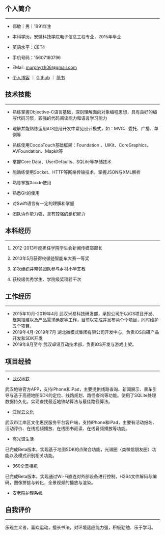 ## 个人简介

------

* 郑敏｜男｜1991年生

* 本科学历，安徽科技学院电子信息工程专业，2015年毕业
* 英语水平：CET4

* 手机号码：15607180796

* EMail:  murphyzh06@gmail.com

* [个人博客](https://fusugz.github.io) ｜ [Github](https://github.com/songminzh) ｜ [简书](http://www.jianshu.com/u/5d6941ea3713)



## 技术技能

------

* 熟练掌握Objective-C语言基础，深刻理解面向对象编程思想，具有良好的编写代码习惯，较强的代码阅读能力和语言学习能力

* 理解并能熟练运用iOS应用开发中常见设计模式，如：MVC、委托、广播、单例等

* 熟练使用CocoaTouch基础框架：Foundation 、UIKit、CoreGraphics、AVFoundation、Mapkit等

* 掌握Core Data、UserDefaults、SQLite等存储技术

* 能熟练使用Socket、HTTP等网络传输技术，掌握JSON与XML解析

* 熟练掌握Xcode使用

* 熟悉Git的使用

* 对Swift语言有一定的理解和掌握

* 团队协作能力强，具有较强的组织能力



## 本科经历

------

1. 2012-2013年度担任学院学生会新闻传媒部部长

1. 2013年5月获得校循迹智能车大赛一等奖

1. 多次组织并带领团队参与乡村小学支教

1. 获校级优秀学生、学院级奖项若干次



## 工作经历

------

* 2015年10月-2019年4月
武汉米易科技研发部，承担公司所以iOS项目开发、框架搭建以及产品需求确定等工作，目前以完成并发布两个个项目，同时维护五个项目。
* 2019年4月-2019年7月
湖北微模式集团有限公司开发中心，负责iOS自研产品开发和SDK开发
* 2019年8月至今
武汉卓讯互动技术部，负责iOS开发与游戏上架。


## 项目经验

------

* [武汉地铁](https://itunes.apple.com/us/app/id1086530506)

武汉地铁官方APP，支持iPhone和iPad，主要提供线路查询、新闻展示、乘车引导与基于高德地图SDK的定位、线路规划、路径查询等功能。使用了SQLite处理数据持久化，实现查找最近地铁站算法与最佳路径算法。

* [江岸云文化](https://itunes.apple.com/us/app/id1142864250)

武汉市江岸区文化惠民服务平台客户端，支持iPhone和iPad，主要有活动报名、活动评价、在线视频播放、在线图书阅读、在线音频播放等功能。

* 高光谱生活 

已完成Beta版本，实现基于地图SDK的点聚合功能，光谱圈（类微信朋友圈）功能以及模式识别相关功能。

* 360全景相机

已完成Beta版本，实现通过Wi-Fi直连对外部设备进行控制，H264文件解码与编码，图像拼接与转化，全景视频的播放与渲染。

* 安老院护理系统

## 自我评价
------

乐观主义者，喜欢运动，擅长书法，对环境适应能力强，积极勤勉，乐于学习。



